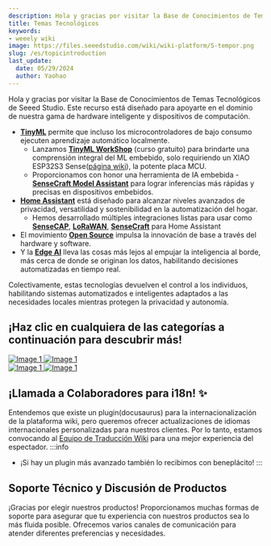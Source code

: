 ```yaml
---
description: Hola y gracias por visitar la Base de Conocimientos de Temas Tecnológicos de Seeed Studio. Este recurso está diseñado para apoyarte en el dominio de nuestra gama de hardware inteligente y dispositivos de computación.
title: Temas Tecnológicos
keywords:
- weeely wiki
image: https://files.seeedstudio.com/wiki/wiki-platform/S-tempor.png
slug: /es/topicintroduction
last_update:
  date: 05/29/2024
  author: Yaohao
---
```



Hola y gracias por visitar la Base de Conocimientos de Temas Tecnológicos de Seeed Studio. Este recurso está diseñado para apoyarte en el dominio de nuestra gama de hardware inteligente y dispositivos de computación.

- **[TinyML](/tinyml_topic)** permite que incluso los microcontroladores de bajo consumo ejecuten aprendizaje automático localmente. 
  - Lanzamos [**TinyML WorkShop**](/tinyml_workshop_course_new) (curso gratuito) para brindarte una comprensión integral del ML embebido, solo requiriendo un XIAO ESP32S3 Sense([página wiki](/xiao_esp32s3_getting_started)), la potente placa MCU.
  - Proporcionamos con honor una herramienta de IA embebida - [**SenseCraft Model Assistant**](/ModelAssistant_Introduce_Overview) para lograr inferencias más rápidas y precisas en dispositivos embebidos.
- [**Home Assistant**](/home_assistant_topic) está diseñado para alcanzar niveles avanzados de privacidad, versatilidad y sostenibilidad en la automatización del hogar.
  - Hemos desarrollado múltiples integraciones listas para usar como [**SenseCAP**](/home_assistant_sensecap), [**LoRaWAN**](/ha_xiao_esp32), [**SenseCraft**](/sensecraft_homeassistant_userguide) para Home Assistant
- El movimiento [**Open Source**](/open_source_topic) impulsa la innovación de base a través del hardware y software.
- Y la [**Edge AI**](/edge_ai_topic) lleva las cosas más lejos al empujar la inteligencia al borde, más cerca de donde se originan los datos, habilitando decisiones automatizadas en tiempo real.

Colectivamente, estas tecnologías devuelven el control a los individuos, habilitando sistemas automatizados e inteligentes adaptados a las necesidades locales mientras protegen la privacidad y autonomía.


## ¡Haz clic en cualquiera de las categorías a continuación para descubrir más! 

  <div style={{display: 'flex'}}>

  <a href="/tinyml_topic" rel="noopener noreferrer">
    <img src="https://files.seeedstudio.com/wiki/tinyml-topic/main.jpg" style={{width: '98%', marginRight: '2%', marginBottom: '1rem', pointerEvents: 'none' }} alt="Image 1" />
  </a>

  <a href="/home_assistant_topic" rel="noopener noreferrer">
    <img src="https://files.seeedstudio.com/wiki/HomeAsssitant_collection/HAbanner1.jpg" style={{width: '98%', marginRight: '2%', marginBottom: '1rem', pointerEvents: 'none' }} alt="Image 1" />
  </a>
</div>


<div style={{display: 'flex'}}>

  <a href="/open_source_topic" rel="noopener noreferrer">
    <img src="https://files.seeedstudio.com/wiki/open_source_topic/open_source_topic.png" style={{width: '98%', marginRight: '2%', marginBottom: '1rem', pointerEvents: 'none' }} alt="Image 1" />
  </a>

  <a href="/edge_ai_topic" rel="noopener noreferrer">
    <img src="https://files.seeedstudio.com/wiki/Edge_AI_Topic/Edge_AI_Topic.png" style={{width: '98%', marginRight: '2%', marginBottom: '1rem', pointerEvents: 'none' }} alt="Image 1" />
  </a>
</div>

## ¡Llamada a Colaboradores para i18n! ✨

Entendemos que existe un plugin(docusaurus) para la internacionalización de la plataforma wiki, pero queremos ofrecer actualizaciones de idiomas internacionales personalizadas para nuestros clientes. Por lo tanto, estamos convocando al [Equipo de Traducción Wiki](https://github.com/orgs/Seeed-Studio/projects/6/views/1?pane=issue&itemId=35980459) para una mejor experiencia del espectador.
:::info
- ¡Si hay un plugin más avanzado también lo recibimos con beneplácito!
:::


## Soporte Técnico y Discusión de Productos

¡Gracias por elegir nuestros productos! Proporcionamos muchas formas de soporte para asegurar que tu experiencia con nuestros productos sea lo más fluida posible. Ofrecemos varios canales de comunicación para atender diferentes preferencias y necesidades.

<div class="button_tech_support_container">
<a href="https://forum.seeedstudio.com/" class="button_forum"></a> 
<a href="https://www.seeedstudio.com/contacts" class="button_email"></a>
</div>

<div class="button_tech_support_container">
<a href="https://discord.gg/eWkprNDMU7" class="button_discord"></a> 
<a href="https://github.com/Seeed-Studio/wiki-documents/discussions/69" class="button_discussion"></a>
</div>